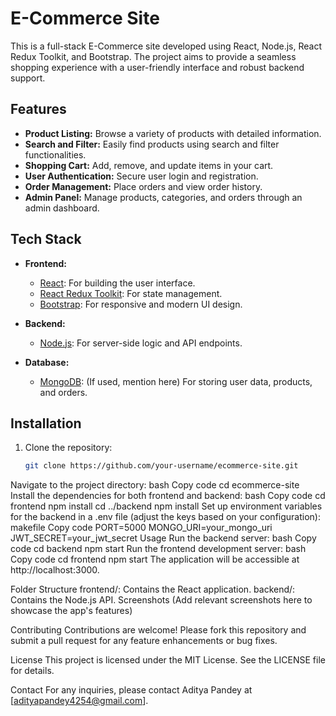 # E-Commerce Site

This is a full-stack E-Commerce site developed using React, Node.js, React Redux Toolkit, and Bootstrap. The project aims to provide a seamless shopping experience with a user-friendly interface and robust backend support.

## Features

- **Product Listing:** Browse a variety of products with detailed information.
- **Search and Filter:** Easily find products using search and filter functionalities.
- **Shopping Cart:** Add, remove, and update items in your cart.
- **User Authentication:** Secure user login and registration.
- **Order Management:** Place orders and view order history.
- **Admin Panel:** Manage products, categories, and orders through an admin dashboard.

## Tech Stack

- **Frontend:**
  - [React](https://reactjs.org/): For building the user interface.
  - [React Redux Toolkit](https://redux-toolkit.js.org/): For state management.
  - [Bootstrap](https://getbootstrap.com/): For responsive and modern UI design.

- **Backend:**
  - [Node.js](https://nodejs.org/): For server-side logic and API endpoints.

- **Database:**
  - [MongoDB](https://www.mongodb.com/): (If used, mention here) For storing user data, products, and orders.

## Installation

1. Clone the repository:
   ```bash
   git clone https://github.com/your-username/ecommerce-site.git
Navigate to the project directory:
bash
Copy code
cd ecommerce-site
Install the dependencies for both frontend and backend:
bash
Copy code
cd frontend
npm install
cd ../backend
npm install
Set up environment variables for the backend in a .env file (adjust the keys based on your configuration):
makefile
Copy code
PORT=5000
MONGO_URI=your_mongo_uri
JWT_SECRET=your_jwt_secret
Usage
Run the backend server:
bash
Copy code
cd backend
npm start
Run the frontend development server:
bash
Copy code
cd frontend
npm start
The application will be accessible at http://localhost:3000.

Folder Structure
frontend/: Contains the React application.
backend/: Contains the Node.js API.
Screenshots
(Add relevant screenshots here to showcase the app's features)

Contributing
Contributions are welcome! Please fork this repository and submit a pull request for any feature enhancements or bug fixes.

License
This project is licensed under the MIT License. See the LICENSE file for details.

Contact
For any inquiries, please contact Aditya Pandey at [adityapandey4254@gmail.com].
